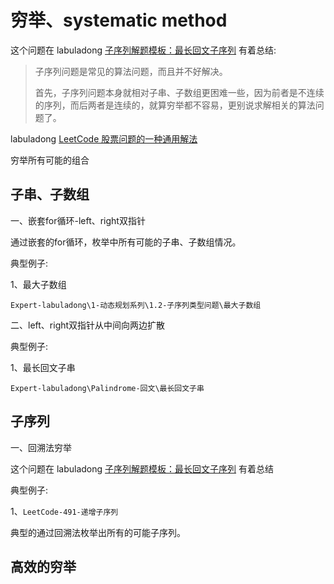 # 穷举、systematic method

这个问题在 labuladong [子序列解题模板：最长回文子序列](https://mp.weixin.qq.com/s/zNai1pzXHeB2tQE6AdOXTA) 有着总结: 

> 子序列问题是常见的算法问题，而且并不好解决。
>
> 首先，子序列问题本身就相对子串、子数组更困难一些，因为前者是不连续的序列，而后两者是连续的，就算穷举都不容易，更别说求解相关的算法问题了。

labuladong [LeetCode 股票问题的一种通用解法](https://mp.weixin.qq.com/s/TrN7mMdLEPCmT5mOXzgP5A)

穷举所有可能的组合

## 子串、子数组

一、嵌套for循环-left、right双指针

通过嵌套的for循环，枚举中所有可能的子串、子数组情况。

典型例子:

1、最大子数组

`Expert-labuladong\1-动态规划系列\1.2-子序列类型问题\最大子数组`

二、left、right双指针从中间向两边扩散

典型例子:

1、最长回文子串

`Expert-labuladong\Palindrome-回文\最长回文子串`



## 子序列

一、回溯法穷举

这个问题在 labuladong [子序列解题模板：最长回文子序列](https://mp.weixin.qq.com/s/zNai1pzXHeB2tQE6AdOXTA) 有着总结

典型例子:

1、`LeetCode-491-递增子序列`

典型的通过回溯法枚举出所有的可能子序列。



## 高效的穷举

